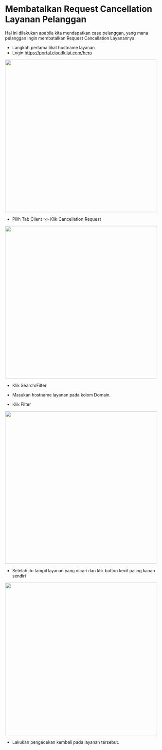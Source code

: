 # Membatalkan Request Cancellation Layanan Pelanggan
Hal ini dilakukan apabila kita mendapatkan case pelanggan, yang mana pelanggan ingin membatalkan Request Cancellation Layanannya.

- Langkah pertama lihat hostname layanan
- Login https://portal.cloudkilat.com/hero
<img src="https://tes.s3-id-jkt-1.kilatstorage.id/1.png" width="500">

- Pilih Tab Client >> Klik Cancellation Request
<img src="https://tes.s3-id-jkt-1.kilatstorage.id/2.png" width="500">

- Klik Search/Filter
- Masukan hostname layanan pada kolom Domain.

- Klik Filter
<img src="https://tes.s3-id-jkt-1.kilatstorage.id/3.png" width="500">

- Setelah itu tampil layanan yang dicari dan klik button kecil paling kanan sendiri
<img src="https://tes.s3-id-jkt-1.kilatstorage.id/4.png" width="500">

- Lakukan pengecekan kembali pada layanan tersebut.
